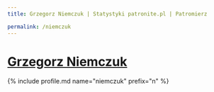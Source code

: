 ```yaml
---
title: Grzegorz Niemczuk | Statystyki patronite.pl | Patromierz

permalink: /niemczuk
---
```


# [Grzegorz Niemczuk](https://patronite.pl/niemczuk)

{% include profile.md name="niemczuk" prefix="n" %}
